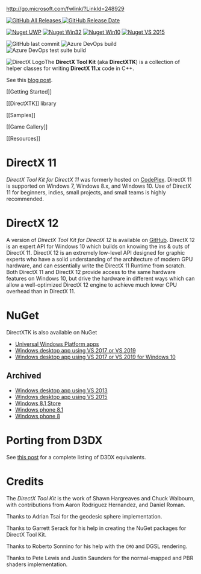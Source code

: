 http://go.microsoft.com/fwlink/?LinkId=248929

[![GitHub All Releases](https://img.shields.io/github/downloads/Microsoft/DirectXTK/total?style=for-the-badge) ![GitHub Release Date](https://img.shields.io/github/release-date/Microsoft/DirectXTK?style=for-the-badge)](https://github.com/microsoft/DirectXTK/releases/latest)

[![Nuget UWP](https://img.shields.io/nuget/dt/directxtk_uwp?label=NuGet%20%28UWP%29&style=for-the-badge)](https://www.nuget.org/packages/directxtk_uwp/) [![Nuget Win32](https://img.shields.io/nuget/dt/directxtk_desktop_2017?label=NuGet%20%28Win32%29&style=for-the-badge)](https://www.nuget.org/packages/directxtk_desktop_2017/) [![Nuget Win10](https://img.shields.io/nuget/dt/directxtk_desktop_win10?label=NuGet%20%28Win10%29&style=for-the-badge)](https://www.nuget.org/packages/directxtk_desktop_win10/) [![Nuget VS 2015](https://img.shields.io/nuget/dt/directxtk_desktop_2015?label=NuGet%20%28VS2015%29&style=for-the-badge)](https://www.nuget.org/packages/directxtk_desktop_2015/)

![GitHub last commit](https://img.shields.io/github/last-commit/Microsoft/DirectXTK?style=for-the-badge)
![Azure DevOps build](https://img.shields.io/azure-devops/build/mscodehub/ab27a052-7f0e-4cba-9bec-d298c5942ab9/1144?style=for-the-badge)
![Azure DevOps test suite build](https://img.shields.io/azure-devops/build/mscodehub/ab27a052-7f0e-4cba-9bec-d298c5942ab9/1155?label=BUILD%20%28TEST%20SUITE%29&style=for-the-badge)

![DirectX Logo](https://github.com/Microsoft/DirectXTK/wiki/X_jpg.jpg)The **DirectX Tool Kit** (aka **DirectXTK**) is a collection of helper classes for writing **DirectX 11.x** code in C++.

See this [blog post](https://walbourn.github.io/directxtk/).

[[Getting Started]]

[[DirectXTK]] library

[[Samples]]

[[Game Gallery]]

[[Resources]]

# DirectX 11
_DirectX Tool Kit for DirectX 11_ was formerly hosted on [CodePlex](https://directxtk.codeplex.com/). DirectX 11 is supported on Windows  7, Windows 8.x, and Windows 10. Use of DirectX 11 for beginners, indies, small projects, and small teams is highly recommended.

# DirectX 12
A version of _DirectX Tool Kit for DirectX 12_ is available on [GitHub](https://github.com/Microsoft/DirectXTK12). DirectX 12 is an expert API for Windows 10 which builds on knowing the ins & outs of DirectX 11. DirectX 12 is an extremely low-level API designed for graphic experts who have a solid understanding of the architecture of modern GPU hardware, and can essentially write the DirectX 11 Runtime from scratch. Both DirectX 11 and DirectX 12 provide access to the same hardware features on Windows 10, but drive the hardware in different ways which can allow a well-optimized DirectX 12 engine to achieve much lower CPU overhead than in DirectX 11.

# NuGet
DirectXTK is also available on NuGet
* [Universal Windows Platform apps](https://www.nuget.org/packages/directxtk_uwp)
* [Windows desktop app using VS 2017 or VS 2019](https://www.nuget.org/packages/directxtk_desktop_2017)
* [Windows desktop app using VS 2017 or VS 2019 for Windows 10](https://www.nuget.org/packages/directxtk_desktop_win10)

## Archived
* [Windows desktop app using VS 2013](https://www.nuget.org/packages/directxtk_desktop_2013)
* [Windows desktop app using VS 2015](https://www.nuget.org/packages/directxtk_desktop_2015)
* [Windows 8.1 Store](https://www.nuget.org/packages/directxtk_windowsstore_8_1)
* [Windows phone 8.1](https://www.nuget.org/packages/directxtk_windowsphone_8_1)
* [Windows phone 8](https://www.nuget.org/packages/directxtk_windowsphone_8)

# Porting from D3DX
See [this post](https://aka.ms/Kfsdiu) for a complete listing of D3DX equivalents.

# Credits

The _DirectX Tool Kit_ is the work of Shawn Hargreaves and Chuck Walbourn, with contributions from Aaron Rodriguez Hernandez, and Daniel Roman.

Thanks to Adrian Tsai for the geodesic sphere implementation.

Thanks to Garrett Serack for his help in creating the NuGet packages for DirectX Tool Kit.

Thanks to Roberto Sonnino for his help with the ``CMO`` and DGSL rendering.

Thanks to Pete Lewis and Justin Saunders for the normal-mapped and PBR shaders implementation.
